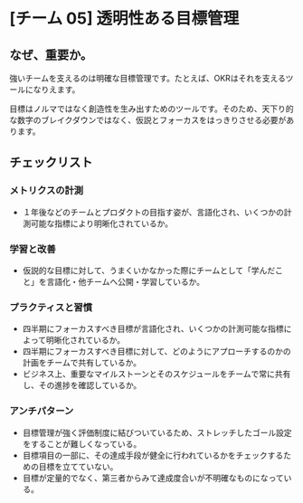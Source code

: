 
# [チーム 05] 透明性ある目標管理 

## なぜ、重要か。
強いチームを支えるのは明確な目標管理です。たとえば、OKRはそれを支えるツールになりえます。

目標はノルマではなく創造性を生み出すためのツールです。そのため、天下り的な数字のブレイクダウンではなく、仮説とフォーカスをはっきりさせる必要があります。

## チェックリスト 

### メトリクスの計測
+ １年後などのチームとプロダクトの目指す姿が、言語化され、いくつかの計測可能な指標により明晰化されているか。

### 学習と改善
+ 仮説的な目標に対して、うまくいかなかった際にチームとして「学んだこと」を言語化・他チームへ公開・学習しているか。

### プラクティスと習慣
+ 四半期にフォーカスすべき目標が言語化され、いくつかの計測可能な指標によって明晰化されているか。
+ 四半期にフォーカスすべき目標に対して、どのようにアプローチするのかの計画をチームで共有しているか。
+ ビジネス上、重要なマイルストーンとそのスケジュールをチームで常に共有し、その進捗を確認しているか。

### アンチパターン
+ 目標管理が強く評価制度に結びついているため、ストレッチしたゴール設定をすることが難しくなっている。
+ 目標項目の一部に、その達成手段が健全に行われているかをチェックするための目標を立てていない。
+ 目標が定量的でなく、第三者からみて達成度合いが不明確なものになっている。
            